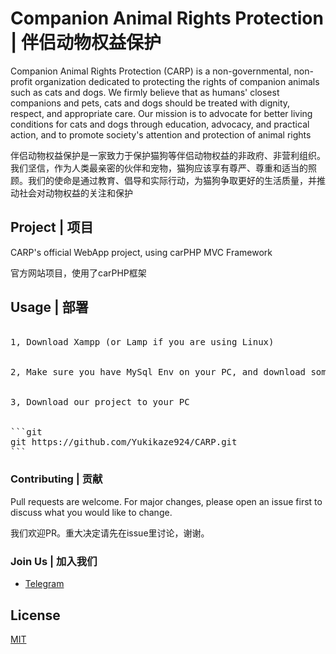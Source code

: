 # Companion Animal Rights Protection | 伴侣动物权益保护

Companion Animal Rights Protection (CARP) is a non-governmental, non-profit organization dedicated to protecting the rights of companion animals such as cats and dogs. We firmly believe that as humans' closest companions and pets, cats and dogs should be treated with dignity, respect, and appropriate care. Our mission is to advocate for better living conditions for cats and dogs through education, advocacy, and practical action, and to promote society's attention and protection of animal rights

伴侣动物权益保护是一家致力于保护猫狗等伴侣动物权益的非政府、非营利组织。我们坚信，作为人类最亲密的伙伴和宠物，猫狗应该享有尊严、尊重和适当的照顾。我们的使命是通过教育、倡导和实际行动，为猫狗争取更好的生活质量，并推动社会对动物权益的关注和保护

## Project | 项目

CARP's official WebApp project, using carPHP MVC Framework

官方网站项目，使用了carPHP框架

## Usage | 部署
<pre>
  
1, Download Xampp (or Lamp if you are using Linux)

  
2, Make sure you have MySql Env on your PC, and download something like HeidiSQL or Navicat as your SQL Visualization tool (we're using HeidiSQL cuz it's free :) )

  
3, Download our project to your PC

  
```git
git https://github.com/Yukikaze924/CARP.git
```
</pre>

### Contributing | 贡献

Pull requests are welcome. For major changes, please open an issue first
to discuss what you would like to change.

我们欢迎PR。重大决定请先在issue里讨论，谢谢。

### Join Us | 加入我们

* [Telegram](https://t.me/carporg)

## License

[MIT](https://choosealicense.com/licenses/mit/)
